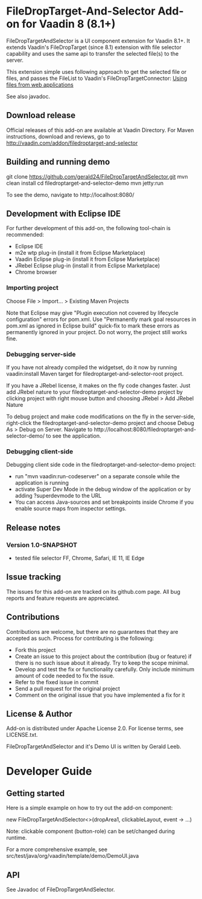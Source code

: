 # FileDropTarget-And-Selector Add-on for Vaadin 8 (8.1+)

FileDropTargetAndSelector is a UI component extension for Vaadin 8.1+.
It extends Vaadin's FileDropTarget (since 8.1) extension with file selector capability and uses the same api to transfer the selected file(s) to the server.

This extension simple uses following approach to get the selected file or files, and passes the FileList to Vaadin's FileDropTargetConnector: [Using files from web applications](https://developer.mozilla.org/en-US/docs/Web/API/File/Using_files_from_web_applications)

See also javadoc.

## Download release

Official releases of this add-on are available at Vaadin Directory. For Maven instructions, download and reviews, go to http://vaadin.com/addon/filedroptarget-and-selector

## Building and running demo

git clone https://github.com/gerald24/FileDropTargetAndSelector.git
mvn clean install
cd filedroptarget-and-selector-demo
mvn jetty:run

To see the demo, navigate to http://localhost:8080/

## Development with Eclipse IDE

For further development of this add-on, the following tool-chain is recommended:
- Eclipse IDE
- m2e wtp plug-in (install it from Eclipse Marketplace)
- Vaadin Eclipse plug-in (install it from Eclipse Marketplace)
- JRebel Eclipse plug-in (install it from Eclipse Marketplace)
- Chrome browser

### Importing project

Choose File > Import... > Existing Maven Projects

Note that Eclipse may give "Plugin execution not covered by lifecycle configuration" errors for pom.xml. Use "Permanently mark goal resources in pom.xml as ignored in Eclipse build" quick-fix to mark these errors as permanently ignored in your project. Do not worry, the project still works fine. 

### Debugging server-side

If you have not already compiled the widgetset, do it now by running vaadin:install Maven target for filedroptarget-and-selector-root project.

If you have a JRebel license, it makes on the fly code changes faster. Just add JRebel nature to your filedroptarget-and-selector-demo project by clicking project with right mouse button and choosing JRebel > Add JRebel Nature

To debug project and make code modifications on the fly in the server-side, right-click the filedroptarget-and-selector-demo project and choose Debug As > Debug on Server. Navigate to http://localhost:8080/filedroptarget-and-selector-demo/ to see the application.

### Debugging client-side

Debugging client side code in the filedroptarget-and-selector-demo project:
  - run "mvn vaadin:run-codeserver" on a separate console while the application is running
  - activate Super Dev Mode in the debug window of the application or by adding ?superdevmode to the URL
  - You can access Java-sources and set breakpoints inside Chrome if you enable source maps from inspector settings.
 
## Release notes

### Version 1.0-SNAPSHOT
- tested file selector FF, Chrome, Safari, IE 11, IE Edge

## Issue tracking

The issues for this add-on are tracked on its github.com page. All bug reports and feature requests are appreciated. 

## Contributions

Contributions are welcome, but there are no guarantees that they are accepted as such. Process for contributing is the following:
- Fork this project
- Create an issue to this project about the contribution (bug or feature) if there is no such issue about it already. Try to keep the scope minimal.
- Develop and test the fix or functionality carefully. Only include minimum amount of code needed to fix the issue.
- Refer to the fixed issue in commit
- Send a pull request for the original project
- Comment on the original issue that you have implemented a fix for it

## License & Author

Add-on is distributed under Apache License 2.0. For license terms, see LICENSE.txt.

FileDropTargetAndSelector and it's Demo UI is written by Gerald Leeb.

# Developer Guide

## Getting started

Here is a simple example on how to try out the add-on component:

new FileDropTargetAndSelector<>(dropArea1, clickableLayout, event -> ...)

Note: clickable component (button-role) can be set/changed during runtime. 

For a more comprehensive example, see src/test/java/org/vaadin/template/demo/DemoUI.java

## API

See Javadoc of FileDropTargetAndSelector.
